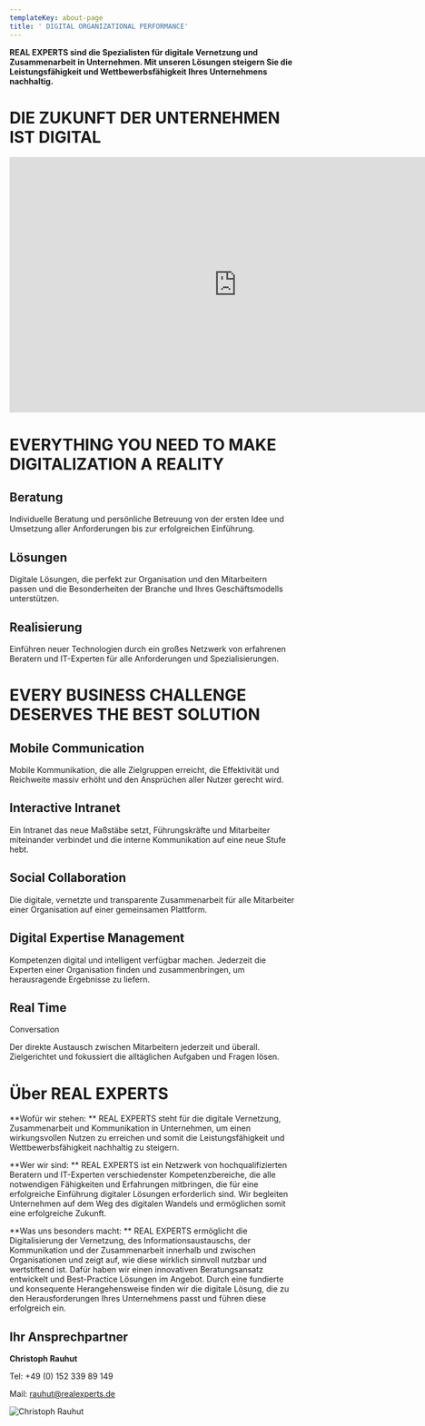 ```yaml
---
templateKey: about-page
title: ' DIGITAL ORGANIZATIONAL PERFORMANCE'
---
```

**REAL EXPERTS sind die Spezialisten für digitale Vernetzung und Zusammenarbeit in Unternehmen. Mit unseren Lösungen steigern Sie die Leistungsfähigkeit und Wettbewerbsfähigkeit Ihres Unternehmens nachhaltig.**



# DIE ZUKUNFT DER UNTERNEHMEN IST DIGITAL

<iframe src="https://player.vimeo.com/video/230571210?byline=0&portrait=0" width="800" height="450" frameborder="0" webkitallowfullscreen mozallowfullscreen allowfullscreen></iframe>



# EVERYTHING YOU NEED TO MAKE DIGITALIZATION A REALITY

## Beratung

Individuelle Beratung und persönliche Betreuung von der ersten Idee und Umsetzung aller Anforderungen bis zur erfolgreichen Einführung.

## Lösungen

Digitale Lösungen, die perfekt zur Organisation und den Mitarbeitern passen und die Besonderheiten der Branche und Ihres Geschäftsmodells unterstützen.

## Realisierung

Einführen neuer Technologien durch ein großes Netzwerk von erfahrenen Beratern und IT-Experten für alle Anforderungen und Spezialisierungen.

# EVERY BUSINESS CHALLENGE DESERVES THE BEST SOLUTION

## Mobile Communication

Mobile Kommunikation, die alle Zielgruppen erreicht, die Effektivität und Reichweite massiv erhöht und den Ansprüchen aller Nutzer gerecht wird.

## Interactive Intranet

Ein Intranet das neue Maßstäbe setzt, Führungskräfte und Mitarbeiter miteinander verbindet und die interne Kommunikation auf eine neue Stufe hebt.

## Social Collaboration

Die digitale, vernetzte und transparente Zusammenarbeit für alle Mitarbeiter einer Organisation auf einer gemeinsamen Plattform.

## Digital Expertise Management

Kompetenzen digital und intelligent verfügbar machen. Jederzeit die Experten einer Organisation finden und zusammenbringen, um herausragende Ergebnisse zu liefern.

## Real Time

 Conversation

Der direkte Austausch zwischen Mitarbeitern jederzeit und überall. Zielgerichtet und fokussiert die alltäglichen Aufgaben und Fragen lösen.

# Über REAL EXPERTS

**Wofür wir stehen: ** REAL EXPERTS steht für die digitale Vernetzung, Zusammenarbeit und Kommunikation in Unternehmen, um einen wirkungsvollen Nutzen zu erreichen und somit die Leistungsfähigkeit und Wettbewerbsfähigkeit nachhaltig zu steigern.  

**Wer wir sind: ** REAL EXPERTS ist ein Netzwerk von hochqualifizierten Beratern und IT-Experten verschiedenster Kompetenzbereiche, die alle notwendigen Fähigkeiten und Erfahrungen mitbringen, die für eine erfolgreiche Einführung digitaler Lösungen erforderlich sind. Wir begleiten Unternehmen auf dem Weg des digitalen Wandels und ermöglichen somit eine erfolgreiche Zukunft.  

**Was uns besonders macht: ** REAL EXPERTS ermöglicht die Digitalisierung der Vernetzung, des Informationsaustauschs, der Kommunikation und der Zusammenarbeit innerhalb und zwischen Organisationen und zeigt auf, wie diese wirklich sinnvoll nutzbar und wertstiftend ist. Dafür haben wir einen innovativen Beratungsansatz entwickelt und Best-Practice Lösungen im Angebot. Durch eine fundierte und konsequente Herangehensweise finden wir die digitale Lösung, die zu den Herausforderungen Ihres Unternehmens passt und führen diese erfolgreich ein.  



## Ihr Ansprechpartner

**Christoph Rauhut**

Tel: +49 (0) 152 339 89 149

Mail: rauhut@realexperts.de

![Christoph Rauhut](/img/christoph_rauhut.jpg)
